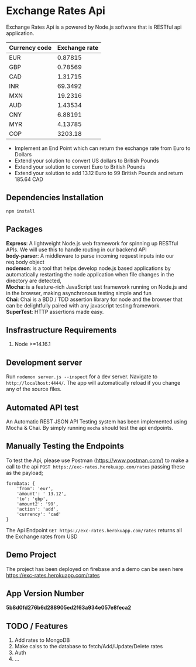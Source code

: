 # Exchange Rates Api

Exchange Rates Api is a powered by Node.js software that is RESTful api
application.

Currency code | Exchange rate
------------ | -------------
EUR | 0.87815
GBP | 0.78569
CAD | 1.31715
INR | 69.3492
MXN | 19.2316
AUD | 1.43534
CNY | 6.88191
MYR | 4.13785
COP | 3203.18

- Implement an End Point which can return the exchange rate from Euro to Dollars
- Extend your solution to convert US dollars to British Pounds
- Extend your solution to convert Euro to British Pounds
- Extend your solution to add 13.12 Euro to 99 British Pounds and return 185.64 CAD
## Dependencies Installation

`npm install`

## Packages

**Express**: A lightweight Node.js web framework for spinning up RESTful APIs.
We will use this to handle routing in our backend API<br/> **body-parser**: A
middleware to parse incoming request inputs into our req.body object<br/>
**nodemon**: is a tool that helps develop node.js based applications by
automatically restarting the node application when file changes in the directory
are detected, <br/>**Mocha**: is a feature-rich JavaScript
test framework running on Node.js and in the browser, making asynchronous
testing simple and fun <br/> **Chai**: Chai is a BDD / TDD assertion library for
node and the browser that can be delightfully paired with any javascript testing
framework.<br/>**SuperTest**: HTTP assertions made easy.

## Insfrastructure Requirements
1. Node >=14.16.1

## Development server

Run `nodemon server.js --inspect` for a dev server. Navigate to
`http://localhost:4444/`. The app will automatically reload if you change any of
the source files.

## Automated API test

An Automatic REST JSON API Testing system has been implemented using Mocha &
Chai. By simply running `mocha` should test the api endpoints.

## Manually Testing the Endpoints
To test the Api, please use Postman (https://www.postman.com/) to make a call to the api `POST https://exc-rates.herokuapp.com/rates` passing these as the payload;
```
formData: {
    'from': 'eur',
    'amount': ' 13.12',
    'to': 'gbp',
    'amount2': '99',
    'action': 'add',
    'currency': 'cad'
}
```

The Api Endpoint `GET https://exc-rates.herokuapp.com/rates` returns all the Exchange rates from USD
## Demo Project

The project has been deployed on firebase and a demo can be seen here
https://exc-rates.herokuapp.com/rates

## App Version Number 
**5b8d0fd276b6d288905ed2f63a934e057e8feca2**
## TODO / Features

1. Add rates to MongoDB
2. Make calss to the database to fetch/Add/Update/Delete rates
3. Auth
4. ...
